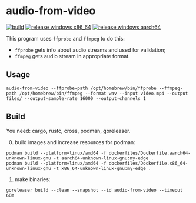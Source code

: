 # audio-from-video

[![build](https://github.com/crs-org/audio-from-video/actions/workflows/ci.yml/badge.svg)](https://github.com/crs-org/audio-from-video/actions/workflows/ci.yml)
[![release windows x86_64](https://github.com/crs-org/audio-from-video/actions/workflows/release-win_x86_64.yml/badge.svg)](https://github.com/crs-org/audio-from-video/actions/workflows/release-win_x86_64.yml)
[![release windows aarch64](https://github.com/crs-org/audio-from-video/actions/workflows/release-win_aarch64.yml/badge.svg)](https://github.com/crs-org/audio-from-video/actions/workflows/release-win_aarch64.yml)

This program uses `ffprobe` and `ffmpeg` to do this:

- `ffprobe` gets info about audio streams and used for validation;
- `ffmpeg` gets audio stream in appropriate format.

## Usage

```shell
audio-from-video --ffprobe-path /opt/homebrew/bin/ffprobe --ffmpeg-path /opt/homebrew/bin/ffmpeg --format wav --input video.mp4 --output files/ --output-sample-rate 16000 --output-channels 1
```

## Build

You need: cargo, rustc, cross, podman, goreleaser.

0. build images and increase resources for podman:

```shell
podman build --platform=linux/amd64 -f dockerfiles/Dockerfile.aarch64-unknown-linux-gnu -t aarch64-unknown-linux-gnu:my-edge .
podman build --platform=linux/amd64 -f dockerfiles/Dockerfile.x86_64-unknown-linux-gnu -t x86_64-unknown-linux-gnu:my-edge .
```

1. make binaries:

```shell
goreleaser build --clean --snapshot --id audio-from-video --timeout 60m
```
